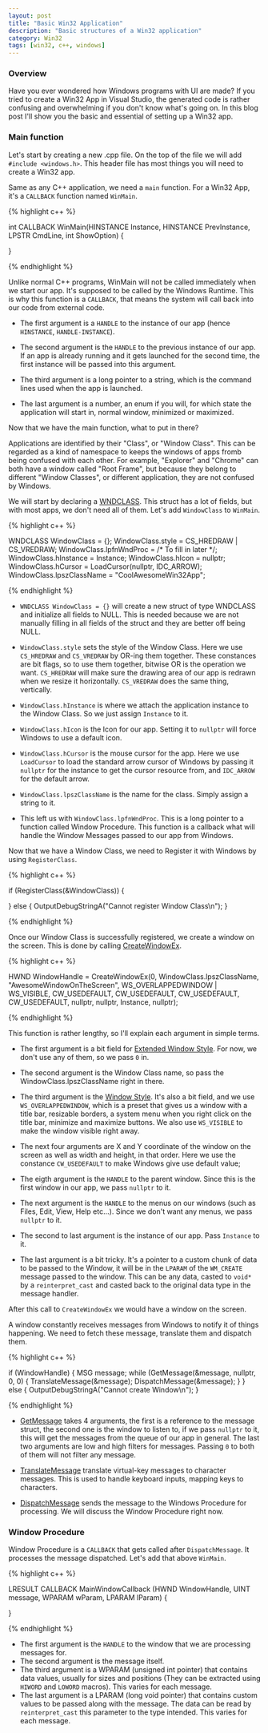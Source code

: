```yaml
---
layout: post
title: "Basic Win32 Application"
description: "Basic structures of a Win32 application"
category: Win32
tags: [win32, c++, windows]
---
```


<h3>Overview</h3>

Have you ever wondered how Windows programs with UI are made? 
If you tried to create a Win32 App in Visual Studio, the generated code is rather confusing and overwhelming
if you don't know what's going on. In this blog post I'll show you the basic and essential of setting up a Win32 app.

<h3>Main function</h3>

Let's start by creating a new .cpp file. On the top of the file we will add ```#include <windows.h>```. 
This header file has most things you will need to create a Win32 app. 

Same as any C++ application, we need a ```main``` function. For a Win32 App, it's a ```CALLBACK``` function named ```WinMain```.

{% highlight c++ %}

int CALLBACK
WinMain(HINSTANCE Instance,
        HINSTANCE PrevInstance,
        LPSTR CmdLine,
        int ShowOption)
{

}

{% endhighlight %}

Unlike normal C++ programs, WinMain will not be called immediately when we start our app. 
It's supposed to be called by the Windows Runtime. This is why this function is a ```CALLBACK```, 
that means the system will call back into our code from external code. 

* The first argument is a ```HANDLE``` to the instance of our app (hence ```HINSTANCE```, ```HANDLE-INSTANCE```).

* The second argument is the ```HANDLE``` to the previous instance of our app. 
If an app is already running and it gets launched for the second time, the first instance will be passed into this argument.

* The third argument is a long pointer to a string, which is the command lines used when the app is launched.

* The last argument is a number, an enum if you will, for which state the application will start in, normal window, minimized or maximized.

Now that we have the main function, what to put in there? 

Applications are identified by their "Class", or "Window Class".
This can be regarded as a kind of namespace to keeps the windows of apps fromb being confused with each other. 
For example, "Explorer" and "Chrome" can both have a window called "Root Frame", but because they belong to different "Window Classes", 
or different application, they are not confused by Windows.

We will start by declaring a [WNDCLASS](https://msdn.microsoft.com/en-us/library/windows/desktop/ms633576(v=vs.85).aspx). 
This struct has a lot of fields, but with most apps, we don't need all of them. Let's add ```WindowClass``` to ```WinMain```.

{% highlight c++ %}

WNDCLASS WindowClass = {};
WindowClass.style = CS_HREDRAW | CS_VREDRAW;
WindowClass.lpfnWndProc = /* To fill in later */;
WindowClass.hInstance = Instance;
WindowClass.hIcon = nullptr;
WindowClass.hCursor = LoadCursor(nullptr, IDC_ARROW);
WindowClass.lpszClassName = "CoolAwesomeWin32App";

{% endhighlight %}

* ```WNDCLASS WindowClass = {}``` will create a new struct of type WNDCLASS and initialize all fields to NULL. 
This is needed because we are not manually filling in all fields of the struct and they are better off being NULL.

* ```WindowClass.style``` sets the style of the Window Class. Here we use ```CS_HREDRAW``` and ```CS_VREDRAW``` by OR-ing them together.
These constances are bit flags, so to use them together, bitwise OR is the operation we want. ```CS_HREDRAW``` will make sure the drawing area of our app
is redrawn when we resize it horizontally. ```CS_VREDRAW``` does the same thing, vertically.

* ```WindowClass.hInstance``` is where we attach the application instance to the Window Class. So we just assign ```Instance``` to it.

* ```WindowClass.hIcon``` is the Icon for our app. Setting it to ```nullptr``` will force Windows to use a default icon.

* ```WindowClass.hCursor``` is the mouse cursor for the app. Here we use ```LoadCursor``` to load the standard arrow cursor of Windows by passing it ```nullptr``` for the instance to get the cursor resource from, and ```IDC_ARROW``` for the default arrow.

* ```WindowClass.lpszClassName``` is the name for the class. Simply assign a string to it.

* This left us with ```WindowClass.lpfnWndProc```. This is a long pointer to a function called Window Procedure. 
This function is a callback what will handle the Window Messages passed to our app from Windows.

Now that we have a Window Class, we need to Register it with Windows by using ```RegisterClass```.

{% highlight c++ %}

if (RegisterClass(&WindowClass))
{

}
else
{
    OutputDebugStringA("Cannot register Window Class\n");
}

{% endhighlight %}

Once our Window Class is successfully registered, we create a window on the screen. This is done by calling [CreateWindowEx](https://msdn.microsoft.com/en-us/library/windows/desktop/ms632680(v=vs.85).aspx).

{% highlight c++ %}

HWND WindowHandle = CreateWindowEx(0,
                                   WindowClass.lpszClassName,
                                   "AwesomeWindowOnTheScreen",
                                   WS_OVERLAPPEDWINDOW | WS_VISIBLE,
                                   CW_USEDEFAULT,
                                   CW_USEDEFAULT,
                                   CW_USEDEFAULT,
                                   CW_USEDEFAULT,
                                   nullptr,
                                   nullptr,
                                   Instance,
                                   nullptr);
                                   
{% endhighlight %}

This function is rather lengthy, so I'll explain each argument in simple terms.

* The first argument is a bit field for [Extended Window Style](https://msdn.microsoft.com/en-us/library/windows/desktop/ff700543(v=vs.85).aspx). For now, we don't use any of them, so we pass ```0``` in.

* The second argument is the Window Class name, so pass the WindowClass.lpszClassName right in there.

* The third argument is the [Window Style](https://msdn.microsoft.com/en-us/library/windows/desktop/ms632600(v=vs.85).aspx). It's also a bit field, and we use ```WS_OVERLAPPEDWINDOW```, which is a preset that gives us a window with a title bar, resizable borders, a system menu when you right click on the title bar, minimize and maximize buttons. We also use ```WS_VISIBLE``` to make the window visible right away.

* The next four arguments are X and Y coordinate of the window on the screen as well as width and height, in that order. Here we use the constance ```CW_USEDEFAULT``` to make Windows give use default value;

* The eigth argument is the ```HANDLE``` to the parent window. Since this is the first window in our app, we pass ```nullptr``` to it.

* The next argument is the ```HANDLE``` to the menus on our windows (such as Files, Edit, View, Help etc...). Since we don't want any menus, we pass ```nullptr``` to it.

* The second to last argument is the instance of our app. Pass ```Instance``` to it.

* The last argument is a bit tricky. It's a pointer to a custom chunk of data to be passed to the Window, it will be in the ```LPARAM``` of the ```WM_CREATE``` message passed to the window. This can be any data, casted to ```void*``` by a ```reinterpret_cast``` and casted back to the original data type in the message handler.

After this call to ```CreateWindowEx``` we would have a window on the screen.

A window constantly receives messages from Windows to notify it of things happening. We need to fetch these message, translate them and dispatch them.

{% highlight c++ %}

if (WindowHandle)
{
    MSG message;
    while (GetMessage(&message, nullptr, 0, 0)
    {
        TranslateMessage(&message);
        DispatchMessage(&message);
    }
}
else 
{
    OutputDebugStringA("Cannot create Window\n");
}

{% endhighlight %}

* [GetMessage](https://msdn.microsoft.com/en-us/library/windows/desktop/ms644936(v=vs.85).aspx) takes 4 arguments, the first is a reference to the message struct, the second one is the window to listen to, if we pass ```nullptr``` to it, this will get the messages from the queue of our app in general. The last two arguments are low and high filters for messages. Passing ```0``` to both of them will not filter any message.

* [TranslateMessage](https://msdn.microsoft.com/en-us/library/windows/desktop/ms644955(v=vs.85).aspx) translate virtual-key messages to character messages. This is used to handle keyboard inputs, mapping keys to characters.

* [DispatchMessage](https://msdn.microsoft.com/en-us/library/windows/desktop/ms644934(v=vs.85).aspx) sends the message to the Windows Procedure for processing. We will discuss the Window Procedure right now.

<h3>Window Procedure</h3>

Window Procedure is a ```CALLBACK``` that gets called after ```DispatchMessage```. It processes the message dispatched. Let's add that above ```WinMain```.

{% highlight c++ %}

LRESULT CALLBACK
MainWindowCallback (HWND WindowHandle,
                    UINT message,
                    WPARAM wParam,
                    LPARAM lParam)
{

}

{% endhighlight %}

* The first argument is the ```HANDLE``` to the window that we are processing messages for.
* The second argument is the message itself.
* The third argument is a WPARAM (unsigned int pointer) that contains data values, usually for sizes and positions (They can be extracted using ```HIWORD``` and ```LOWORD``` macros). This varies for each message.
* The last argument is a LPARAM (long void pointer) that contains custom values to be passed along with the message. The data can be read by ```reinterpret_cast``` this parameter to the type intended. This varies for each message.

